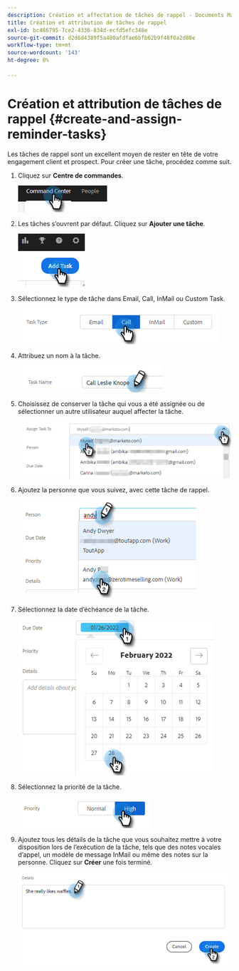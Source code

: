 ```yaml
---
description: Création et affectation de tâches de rappel - Documents Marketo - Documentation du produit
title: Création et attribution de tâches de rappel
exl-id: bc486795-7ce2-4336-834d-ecfd5efc348e
source-git-commit: d2d6d4389f5a480afdfae6bfb62b9f48f0a2d88e
workflow-type: tm+mt
source-wordcount: '143'
ht-degree: 0%

---
```


# Création et attribution de tâches de rappel {#create-and-assign-reminder-tasks}

Les tâches de rappel sont un excellent moyen de rester en tête de votre engagement client et prospect. Pour créer une tâche, procédez comme suit.

1. Cliquez sur **Centre de commandes**.

   ![](assets/create-and-assign-reminder-tasks-1.png)

1. Les tâches s’ouvrent par défaut. Cliquez sur **Ajouter une tâche**.

   ![](assets/create-and-assign-reminder-tasks-2.png)

1. Sélectionnez le type de tâche dans Email, Call, InMail ou Custom Task.

   ![](assets/create-and-assign-reminder-tasks-3.png)

1. Attribuez un nom à la tâche.

   ![](assets/create-and-assign-reminder-tasks-4.png)

1. Choisissez de conserver la tâche qui vous a été assignée ou de sélectionner un autre utilisateur auquel affecter la tâche.

   ![](assets/create-and-assign-reminder-tasks-5.png)

1. Ajoutez la personne que vous suivez, avec cette tâche de rappel.

   ![](assets/create-and-assign-reminder-tasks-6.png)

1. Sélectionnez la date d’échéance de la tâche.

   ![](assets/create-and-assign-reminder-tasks-7.png)

1. Sélectionnez la priorité de la tâche.

   ![](assets/create-and-assign-reminder-tasks-8.png)

1. Ajoutez tous les détails de la tâche que vous souhaitez mettre à votre disposition lors de l’exécution de la tâche, tels que des notes vocales d’appel, un modèle de message InMail ou même des notes sur la personne. Cliquez sur **Créer** une fois terminé.

   ![](assets/create-and-assign-reminder-tasks-9.png)
